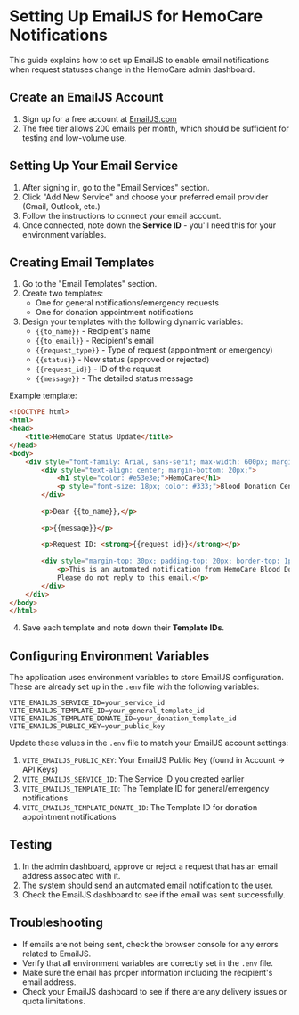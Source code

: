 # Setting Up EmailJS for HemoCare Notifications

This guide explains how to set up EmailJS to enable email notifications when request statuses change in the HemoCare admin dashboard.

## Create an EmailJS Account

1. Sign up for a free account at [EmailJS.com](https://www.emailjs.com/)
2. The free tier allows 200 emails per month, which should be sufficient for testing and low-volume use.

## Setting Up Your Email Service

1. After signing in, go to the "Email Services" section.
2. Click "Add New Service" and choose your preferred email provider (Gmail, Outlook, etc.)
3. Follow the instructions to connect your email account.
4. Once connected, note down the **Service ID** - you'll need this for your environment variables.

## Creating Email Templates

1. Go to the "Email Templates" section.
2. Create two templates:
   - One for general notifications/emergency requests
   - One for donation appointment notifications
3. Design your templates with the following dynamic variables:
   - `{{to_name}}` - Recipient's name
   - `{{to_email}}` - Recipient's email
   - `{{request_type}}` - Type of request (appointment or emergency)
   - `{{status}}` - New status (approved or rejected)
   - `{{request_id}}` - ID of the request
   - `{{message}}` - The detailed status message

Example template:
```html
<!DOCTYPE html>
<html>
<head>
    <title>HemoCare Status Update</title>
</head>
<body>
    <div style="font-family: Arial, sans-serif; max-width: 600px; margin: 0 auto; padding: 20px; border: 1px solid #ddd; border-radius: 5px;">
        <div style="text-align: center; margin-bottom: 20px;">
            <h1 style="color: #e53e3e;">HemoCare</h1>
            <p style="font-size: 18px; color: #333;">Blood Donation Center</p>
        </div>
        
        <p>Dear {{to_name}},</p>
        
        <p>{{message}}</p>
        
        <p>Request ID: <strong>{{request_id}}</strong></p>
        
        <div style="margin-top: 30px; padding-top: 20px; border-top: 1px solid #eee; text-align: center; font-size: 12px; color: #666;">
            <p>This is an automated notification from HemoCare Blood Donation Center.<br>
            Please do not reply to this email.</p>
        </div>
    </div>
</body>
</html>
```

4. Save each template and note down their **Template IDs**.

## Configuring Environment Variables

The application uses environment variables to store EmailJS configuration. These are already set up in the `.env` file with the following variables:

```
VITE_EMAILJS_SERVICE_ID=your_service_id
VITE_EMAILJS_TEMPLATE_ID=your_general_template_id
VITE_EMAILJS_TEMPLATE_DONATE_ID=your_donation_template_id
VITE_EMAILJS_PUBLIC_KEY=your_public_key
```

Update these values in the `.env` file to match your EmailJS account settings:

1. `VITE_EMAILJS_PUBLIC_KEY`: Your EmailJS Public Key (found in Account → API Keys)
2. `VITE_EMAILJS_SERVICE_ID`: The Service ID you created earlier
3. `VITE_EMAILJS_TEMPLATE_ID`: The Template ID for general/emergency notifications
4. `VITE_EMAILJS_TEMPLATE_DONATE_ID`: The Template ID for donation appointment notifications

## Testing

1. In the admin dashboard, approve or reject a request that has an email address associated with it.
2. The system should send an automated email notification to the user.
3. Check the EmailJS dashboard to see if the email was sent successfully.

## Troubleshooting

- If emails are not being sent, check the browser console for any errors related to EmailJS.
- Verify that all environment variables are correctly set in the `.env` file.
- Make sure the email has proper information including the recipient's email address.
- Check your EmailJS dashboard to see if there are any delivery issues or quota limitations. 